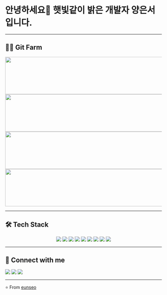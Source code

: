 # 안녕하세요👋 햇빛같이 밝은 개발자 양은서입니다.

---

## 🧑‍🌾 Git Farm


<a href="https://www.gitanimals.org/en_US?utm_medium=image&utm_source=a1242yes&utm_content=line">
  <img
    src="https://render.gitanimals.org/lines/a1242yes?pet-id=748725270492714520"
    width="600"
    height="120"
  />
</a>

<a href="https://www.gitanimals.org/en_US?utm_medium=image&utm_source=a1242yes&utm_content=line">
  <img
    src="https://render.gitanimals.org/lines/a1242yes?pet-id=748725269863567222"
    width="600"
    height="120"
  />
</a>
  
<a href="https://www.gitanimals.org/en_US?utm_medium=image&utm_source=a1242yes&utm_content=line">
  <img
    src="https://render.gitanimals.org/lines/a1242yes?pet-id=748725268970181600"
    width="600"
    height="120"
  />
</a>

<a href="https://www.gitanimals.org/en_US?utm_medium=image&utm_source=a1242yes&utm_content=line">
  <img
    src="https://render.gitanimals.org/lines/a1242yes?pet-id=748725269569966760"
    width="600"
    height="120"
  />
</a>
  
  
  

---

## 🛠 Tech Stack
<div align="center">

<!-- Programming Languages -->
<img src="https://img.shields.io/badge/JavaScript-F7E017?style=for-the-badge&logo=javascript&logoColor=black"/> 
<img src="https://img.shields.io/badge/TypeScript-3178C6?style=for-the-badge&logo=typescript&logoColor=white"/> 
<img src="https://img.shields.io/badge/C++-00599C?style=for-the-badge&logo=cplusplus&logoColor=white"/> 
<img src="https://img.shields.io/badge/Kotlin-7F52FF?style=for-the-badge&logo=kotlin&logoColor=white"/> 

<!-- Frameworks -->
<img src="https://img.shields.io/badge/React-61DAFB?style=for-the-badge&logo=react&logoColor=black"/> 
<img src="https://img.shields.io/badge/SFML-8CC445?style=for-the-badge&logo=cplusplus&logoColor=white"/> 

<!-- Tools -->
<img src="https://img.shields.io/badge/Git-F05032?style=for-the-badge&logo=git&logoColor=white"/> 
<img src="https://img.shields.io/badge/GitHub-000000?style=for-the-badge&logo=github&logoColor=white"/> 
<img src="https://img.shields.io/badge/AndroidStudio-3DDC84?style=for-the-badge&logo=androidstudio&logoColor=white"/> 

</div>

---

## 🔗 Connect with me
<a href="https://your-blog-link" target="_blank"><img src="https://img.shields.io/badge/Blog-FF6F61?style=flat-square&logo=tistory&logoColor=white"/></a>
<a href="https://www.instagram.com/yes_.l2o1/" target="_blank"><img src="https://img.shields.io/badge/Instagram-E4405F?style=flat-square&logo=Instagram&logoColor=white"/></a>
<a href="https://mail.google.com/mail/u/0/?tab=rm&ogbl#inbox"><img src="https://img.shields.io/badge/Gmail-D14836?style=flat-square&logo=gmail&logoColor=white"/></a>

---

⭐️ From [eunseo](https://github.com/a1242yes)
